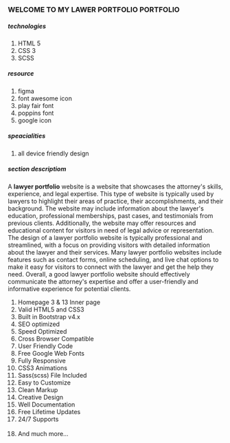 <h3>WELCOME TO MY LAWER PORTFOLIO PORTFOLIO</h3>

<h5>technologies</h5>
<ol>
    <li>HTML 5</li>
    <li>CSS 3</li>
    <li>SCSS</li>
</ol>
<h5>resource</h5>
<ol>
    <li>figma</li>
    <li>font awesome icon</li>
    <li>play fair font</li>
    <li>poppins font</li>
    <li>google icon</li>
</ol>
<h5>speacialities</h5>
<ol>
    <li>all device friendly design</li>
</ol>
<h5>section descriptiom</h5>
<p> A <b>lawyer portfolio</b> website is a website that showcases the attorney's skills, experience, and legal expertise. This
    type of website is typically used by lawyers to highlight their areas of practice, their accomplishments, and their
    background. The website may include information about the lawyer's education, professional memberships, past cases,
    and testimonials from previous clients. Additionally, the website may offer resources and educational content for
    visitors in need of legal advice or representation. The design of a lawyer portfolio website is typically
    professional and streamlined, with a focus on providing visitors with detailed information about the lawyer and
    their services. Many lawyer portfolio websites include features such as contact forms, online scheduling, and live
    chat options to make it easy for visitors to connect with the lawyer and get the help they need. Overall, a good
    lawyer portfolio website should effectively communicate the attorney's expertise and offer a user-friendly and
    informative experience for potential clients.</p>
<ol>
<li>Homepage 3 &amp; 13 Inner page</li>
<li>Valid HTML5 and CSS3</li>
<li>Built in Bootstrap v4.x</li>
<li>SEO optimized</li>
<li>Speed Optimized</li>
<li>Cross Browser Compatible</li>
<li>User Friendly Code</li>
<li>Free Google Web Fonts</li>
<li>Fully Responsive</li>
<li>CSS3 Animations</li>
<li>Sass(scss) File Included</li>
<li>Easy to Customize</li>
<li>Clean Markup</li>
<li>Creative Design</li>
<li>Well Documentation</li>
<li>Free Lifetime Updates</li>
<li>24/7 Supports</li>
<br>
<li>And much more…</li>
</ol>
